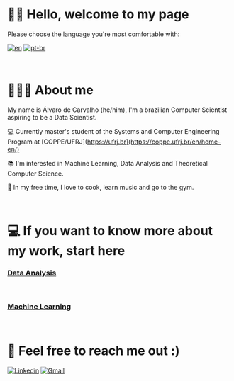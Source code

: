# 👋🏻 Hello, welcome to my page

 Please choose the language you're most comfortable with: 

[![en](https://img.shields.io/badge/lang-en-red.svg)](https://github.com/caalvaro/caalvaro/blob/main/README.md)
[![pt-br](https://img.shields.io/badge/lang-pt--br-green.svg)](https://github.com/caalvaro/caalvaro/blob/main/README.pt-br.md)

<br />

# 👨🏻‍💻 About me

My name is Álvaro de Carvalho (he/him), I'm a brazilian Computer Scientist aspiring to be a Data Scientist.

💻 Currently master's student of the Systems and Computer Engineering Program at [COPPE/UFRJ](https://ufrj.br](https://coppe.ufrj.br/en/home-en/) 

📚 I'm interested in Machine Learning, Data Analysis and Theoretical Computer Science.

🎹 In my free time, I love to cook, learn music and go to the gym.

<br />

# 💻 If you want to know more about my work, start here

### [Data Analysis](https://github.com/caalvaro/data-analysis/tree/main)



<br />

### [Machine Learning](https://github.com/caalvaro/machine-learning/tree/main)


<br />

# 📧 Feel free to reach me out :)
[![Linkedin](https://img.shields.io/badge/LinkedIn-0077B5?style=for-the-badge&logo=linkedin&logoColor=white)](https://www.linkedin.com/in/alvarodecarvalho/)
[![Gmail](https://img.shields.io/badge/Gmail-D14836?style=for-the-badge&logo=gmail&logoColor=white)](mailto:alvarocarvalho@live.com)
